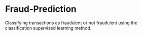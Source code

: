# Fraud-Prediction
Classifying transactions as fraudulent or not fraudulent using the classification supervised learning method.
